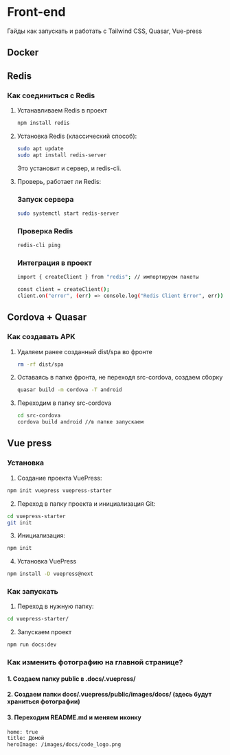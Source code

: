 # Front-end

Гайды как запускать и работать с Tailwind CSS, Quasar, Vue-press

## Docker

## Redis

### Как соединиться с Redis
1. Устанавливаем Redis в проект

    ```bash
    npm install redis
    ```

2.  Установка Redis (классический способ):
    ```bash
    sudo apt update
    sudo apt install redis-server
    ```
    Это установит и сервер, и redis-cli.

 3. Проверь, работает ли Redis:
    
    ### Запуск сервера
    ```bash
    sudo systemctl start redis-server
    ```
    ### Проверка Redis
    ```bash
    redis-cli ping
    ```

    ### Интеграция в проект 
    ```bash
    import { createClient } from "redis"; // импортируем пакеты

    const client = createClient();
    client.on("error", (err) => console.log("Redis Client Error", err));
    ```

## Cordova + Quasar

### Как создавать APK

1. Удаляем ранее созданный dist/spa во фронте

    ```bash
    rm -rf dist/spa
    ```

2. Оставаясь в папке фронта, не переходя src-cordova, создаем сборку

    ```bash
    quasar build -m cordova -T android
    ```
3. Переходим в папку src-cordova

    ```bash
    cd src-cordova
    cordova build android //в папке запускаем
    ```

## Vue press 
### Установка
1.  Создание проекта VuePress:
```bash
npm init vuepress vuepress-starter
```

2.  Переход в папку проекта и инициализация Git:
```bash
cd vuepress-starter
git init
```

3. Инициализация:
```bash
npm init
```

4. Установка VuePress

```bash
npm install -D vuepress@next
```

### Как запускать
1. Переход в нужную папку: 
```bash
cd vuepress-starter/
```

2. Запускаем проект 
```bash
npm run docs:dev
```
### Как изменить фотографию на главной странице?
#### 1. Создаем папку public в .docs/.vuepress/
#### 2. Создаем папки docs/.vuepress/public/images/docs/ (здесь будут храниться фотографии)
#### 3. Переходим README.md и меняем иконку 
```bash
home: true
title: Домой
heroImage: /images/docs/code_logo.png
```